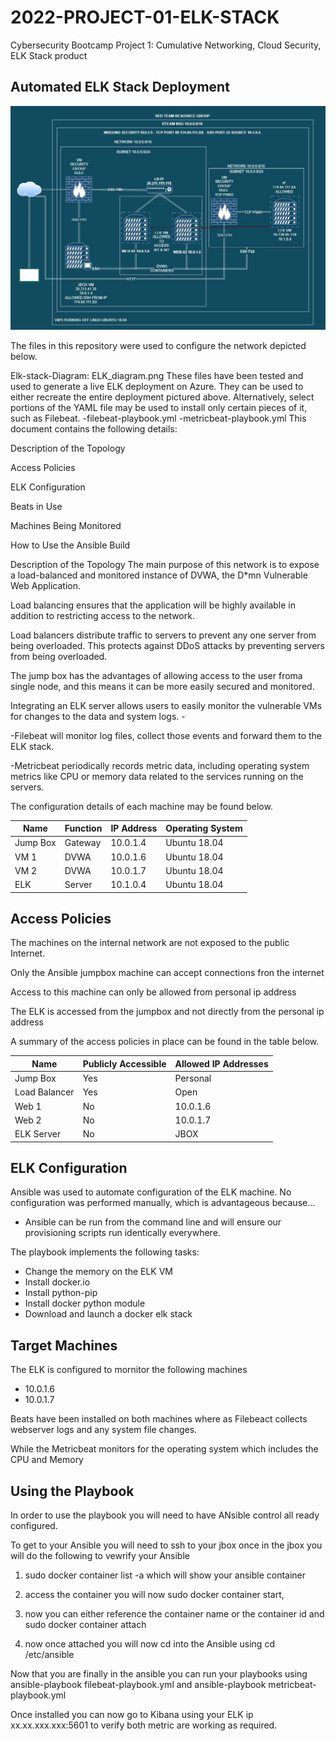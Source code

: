 # 2022-PROJECT-01-ELK-STACK
Cybersecurity Bootcamp Project 1: Cumulative Networking, Cloud Security, ELK Stack product

## Automated ELK Stack Deployment

![alt text](https://github.com/maraghj/2022-PROJECT-01-ELK/blob/main/diagrams/ELK_DIAGRAM.JPG)

The files in this repository were used to configure the network depicted below.

Elk-stack-Diagram: ELK_diagram.png These files have been tested and used to generate a live ELK deployment on Azure. They can be used to either recreate the entire deployment pictured above. Alternatively, select portions of the YAML file may be used to install only certain pieces of it, such as Filebeat. -filebeat-playbook.yml -metricbeat-playbook.yml This document contains the following details:

Description of the Topology

Access Policies

ELK Configuration

Beats in Use

Machines Being Monitored

How to Use the Ansible Build

Description of the Topology
The main purpose of this network is to expose a load-balanced and monitored instance of DVWA, the D*mn Vulnerable Web Application. 

Load balancing ensures that the application will be highly available in addition to restricting access to the network. 

Load balancers distribute traffic to servers to prevent any one server from being overloaded. This protects against DDoS attacks by preventing servers from being overloaded. 

The jump box has the advantages of allowing access to the user froma single node, and this means it can be more easily secured and monitored. 

Integrating an ELK server allows users to easily monitor the vulnerable VMs for changes to the data and system logs. -

-Filebeat will monitor log files, collect those events and forward them to the ELK stack. 

-Metricbeat periodically records metric data, including operating system metrics like CPU or memory data related to the services running on the servers.

The configuration details of each machine may be found below.

|Name		|Function	|IP Address	|Operating System |
|---------------|---------------|---------------|-----------------|
|Jump Box	|Gateway	|10.0.1.4	|Ubuntu 18.04     |
|VM 1		|DVWA		|10.0.1.6	|Ubuntu 18.04     |
|VM 2		|DVWA		|10.0.1.7	|Ubuntu 18.04     |
|ELK		|Server		|10.1.0.4	|Ubuntu 18.04     |

## Access Policies

The machines on the internal network are not exposed to the public Internet.

Only the Ansible jumpbox machine can accept connections fron the internet

Access to this machine can only be allowed from personal ip address

The ELK is accessed from the jumpbox and not directly from the personal ip address

A summary of the access policies in place can be found in the table below.

|Name		|Publicly Accessible		|Allowed IP Addresses|
|---------------|-------------------------------|--------------------|
|Jump Box	|Yes				|Personal            |
|Load Balancer	|Yes				|Open                |
|Web 1		|No				|10.0.1.6            |
|Web 2		|No				|10.0.1.7            |
|ELK Server	|No				|JBOX                |

## ELK Configuration

Ansible was used to automate configuration of the ELK machine. No configuration was performed manually, which is advantageous because...
- Ansible can be run from the command line and will ensure our provisioning scripts run identically everywhere.

The playbook implements the following tasks:
* Change the memory on the ELK VM
* Install docker.io
* Install python-pip
* Install docker python module
* Download and launch a docker elk stack

## Target Machines

The ELK is configured to mornitor the following machines

- 10.0.1.6
- 10.0.1.7

Beats have been installed on both machines where as Filebeact collects webserver logs and any system file changes.

While the Metricbeat monitors for the operating system which includes the CPU and Memory 

## Using the Playbook

In order to use the playbook you will need to have ANsible control all ready configured.

To get to your Ansible you will need to ssh to your jbox once in the jbox you will do the following to vewrify your Ansible

1. sudo docker container list -a which will show your ansible container

2. access the container you will now sudo docker container start, 

3. now you can either reference the container name or the container id and sudo docker container attach 

4. now once attached you will now cd into the Ansible using cd /etc/ansible

Now that you are finally in the ansible you can run your playbooks using ansible-playbook filebeat-playbook.yml and ansible-playbook metricbeat-playbook.yml

Once installed you can now go to Kibana using your ELK ip xx.xx.xxx.xxx:5601 to verify both metric are working as required.
